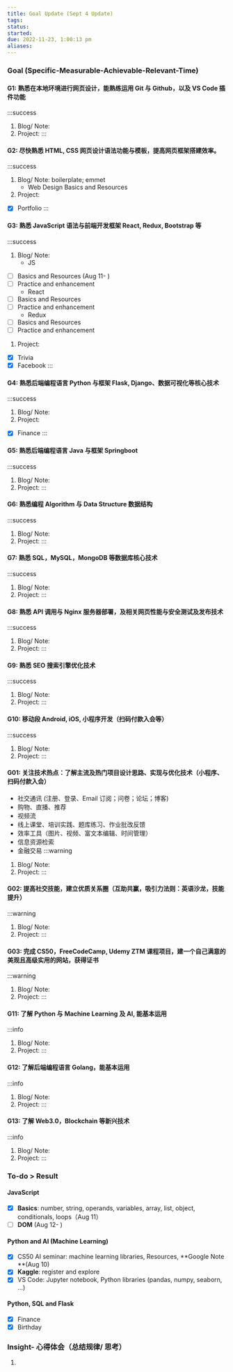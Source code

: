 ```yaml
---
title: Goal Update (Sept 4 Update)
tags: 
status: 
started: 
due: 2022-11-23, 1:00:13 pm
aliases: 
---
```

### Goal (Specific-Measurable-Achievable-Relevant-Time)
#### G1: 熟悉在本地环境进行网页设计，能熟练运用 Git 与 Github，以及 VS Code 插件功能
:::success

1. Blog/ Note:
2. Project: 
:::
#### G2: 尽快熟悉 HTML, CSS 网页设计语法功能与模板，提高网页框架搭建效率。
:::success

1. Blog/ Note: boilerplate; emmet
   - Web Design Basics and Resources
2. Project: 
- [x] Portfolio
:::
#### G3: 熟悉 JavaScript 语法与前端开发框架 React, Redux, Bootstrap 等
:::success

1. Blog/ Note:
   - JS
- [ ] Basics and Resources (Aug 11- )
- [ ] Practice and enhancement
   - React
- [ ] Basics and Resources
- [ ] Practice and enhancement
   - Redux
- [ ] Basics and Resources
- [ ] Practice and enhancement
1. Project: 
- [x] Trivia
- [x] Facebook
:::
#### G4: 熟悉后端编程语言 Python 与框架 Flask, Django、数据可视化等核心技术
:::success

1. Blog/ Note:
2. Project: 
- [x] Finance
:::
#### G5: 熟悉后端编程语言 Java 与框架 Springboot
:::success

1. Blog/ Note:
2. Project: 
:::
#### G6: 熟悉编程 Algorithm 与 Data Structure 数据结构
:::success

1. Blog/ Note:
2. Project: 
:::
#### G7: 熟悉 SQL，MySQL，MongoDB 等数据库核心技术
:::success

1. Blog/ Note:
2. Project: 
:::
#### G8: 熟悉 API 调用与 Nginx 服务器部署，及相关网页性能与安全测试及发布技术
:::success

1. Blog/ Note:
2. Project: 
:::
#### G9: 熟悉 SEO 搜索引擎优化技术
:::success

1. Blog/ Note:
2. Project: 
:::
#### G10: 移动段 Android, iOS, 小程序开发（扫码付款入会等）
:::success

1. Blog/ Note:
2. Project: 
:::
#### G01: 关注技术热点：了解主流及热门项目设计思路、实现与优化技术（小程序、扫码付款入会）

- 社交通讯 (注册、登录、Email 订阅；问卷；论坛；博客)
- 购物、直播、推荐
- 视频流
- 线上课堂、培训实践、题库练习、作业批改反馈
- 效率工具（图片、视频、富文本编辑、时间管理）
- 信息资源检索
- 金融交易
:::warning

1. Blog/ Note:
2. Project: 
:::
#### G02: 提高社交技能，建立优质关系圈（互助共赢，吸引力法则：英语沙龙，技能提升）
:::warning

1. Blog/ Note:
2. Project: 
:::
#### G03: 完成 CS50，FreeCodeCamp, Udemy ZTM 课程项目，建一个自己满意的美观且高级实用的网站，获得证书
:::warning

1. Blog/ Note:
2. Project: 
:::
#### G11: 了解 Python 与 Machine Learning 及 AI, 能基本运用
:::info

1. Blog/ Note:
2. Project: 
:::
#### G12: 了解后端编程语言 Golang，能基本运用
:::info

1. Blog/ Note:
2. Project: 
:::
#### G13: 了解 Web3.0，Blockchain 等新兴技术
:::info

1. Blog/ Note:
2. Project: 
:::
### **To-do > Result**
#### JavaScript

- [x] **Basics**: number, string, operands, variables, array, list, object, conditionals, loops（Aug 11）
- [ ] **DOM** (Aug 12- )
#### Python and AI (Machine Learning)

- [x] CS50 AI seminar: machine learning libraries, Resources, **Google Note **(Aug 10)
- [x] **Kaggle**: register and explore
- [x] VS Code: Jupyter notebook, Python libraries (pandas, numpy, seaborn, ...)
#### Python, SQL  and Flask

- [x] Finance
- [x] Birthday
### Insight- 心得体会（总结规律/ 思考）

1. 

